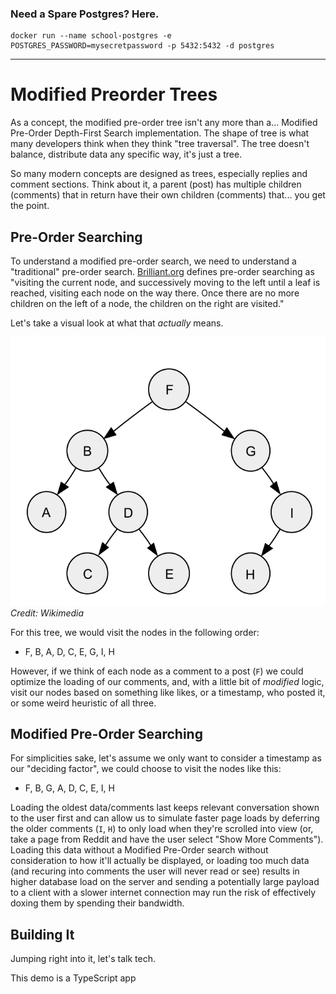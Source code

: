 ### Need a Spare Postgres? Here.

```
docker run --name school-postgres -e POSTGRES_PASSWORD=mysecretpassword -p 5432:5432 -d postgres
```

---

# Modified Preorder Trees

As a concept, the modified pre-order tree isn't any more than a... Modified Pre-Order Depth-First Search implementation. The shape of tree is what many developers think when they think "tree traversal". The tree doesn't balance, distribute data any specific way, it's just a tree. 

So many modern concepts are designed as trees, especially replies and comment sections. Think about it, a parent (post) has multiple children (comments) that in return have their own children (comments) that... you get the point.

## Pre-Order Searching

To understand a modified pre-order search, we need to understand a "traditional" pre-order search. [Brilliant.org](https://brilliant.org/wiki/traversals/) defines pre-order searching as "visiting the current node, and successively moving to the left until a leaf is reached, visiting each node on the way there. Once there are no more children on the left of a node, the children on the right are visited." 

Let's take a visual look at what that *actually* means. 

![](./assets/Sorted_binary_tree_ALL_RGB.svg)
*Credit: Wikimedia*

For this tree, we would visit the nodes in the following order:

- F, B, A, D, C, E, G, I, H

However, if we think of each node as a comment to a post (`F`) we could optimize the loading of our comments, and, with a little bit of *modified* logic, visit our nodes based on something like likes, or a timestamp, who posted it, or some weird heuristic of all three. 

## Modified Pre-Order Searching

For simplicities sake, let's assume we only want to consider a timestamp as our "deciding factor", we could choose to visit the nodes like this:

- F, B, G, A, D, C, E, I, H

Loading the oldest data/comments last keeps relevant conversation shown to the user first and can allow us to simulate faster page loads by deferring the older comments (`I`, `H`) to only load when they're scrolled into view (or, take a page from Reddit and have the user select "Show More Comments"). Loading this data without a Modified Pre-Order search without consideration to how it'll actually be displayed, or loading too much data (and recuring into comments the user will never read or see) results in higher database load on the server and sending a potentially large payload to a client with a slower internet connection may run the risk of effectively doxing them by spending their bandwidth.

## Building It

Jumping right into it, let's talk tech. 

This demo is a TypeScript app